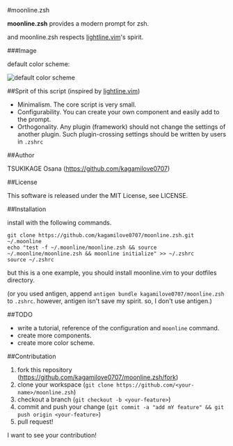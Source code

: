 #moonline.zsh

__moonline.zsh__ provides a modern prompt for zsh.

and moonline.zsh respects [lightline.vim]'s spirit.

###Image

default color scheme:

![default color scheme](https://raw.github.com/wiki/kagamilove0707/moonline.zsh/images/moonline_default.png)

##Sprit of this script (inspired by [lightline.vim])

  * Minimalism. The core script is very small.
  * Configurability. You can create your own component and easily add to the prompt.
  * Orthogonality. Any plugin (framework) should not change the settings of another plugin. Such plugin-crossing settings should be written by users in `.zshrc`

##Author

TSUKIKAGE Osana (<https://github.com/kagamilove0707>)

##License

This software is released under the MIT License, see LICENSE.

##Installation

install with the following commands.

```
git clone https://github.com/kagamilove0707/moonline.zsh.git ~/.moonline
echo "test -f ~/.moonline/moonline.zsh && source ~/.moonline/moonline.zsh && moonline initialize" >> ~/.zshrc
source ~/.zshrc
```

but this is a one example, you should install moonline.vim to your dotfiles directory.

(or you used antigen, append `antigen bundle kagamilove0707/moonline.zsh` to `.zshrc`. however, antigen isn't save my spirit. so, I don't use antigen.)

##TODO

  * write a tutorial, reference of the configuration and `moonline` command.
  * create more components.
  * create more color scheme.

##Contributation

  1. fork this repository (<https://github.com/kagamilove0707/moonline.zsh/fork>)
  2. clone your workspace (`git clone https://github.com/<your-name>/moonline.zsh`)
  3. checkout a branch (`git checkout -b <your-feature>`)
  4. commit and push your change (`git commit -a "add mY feature" && git push origin <your-feature>`)
  5. pull request!

I want to see your contribution!

[lightline.vim]: https://github.com/itchyny/lightline.vim

